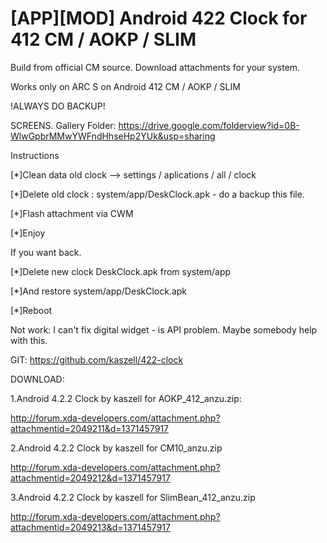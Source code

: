  [APP][MOD] Android 422 Clock for 412 CM / AOKP / SLIM
=========

Build from official CM source. Download attachments for your system.

Works only on ARC S on Android 412 CM / AOKP / SLIM

!ALWAYS DO BACKUP!

SCREENS. Gallery Folder: https://drive.google.com/folderview?id=0B-WlwGpbrMMwYWFndHhseHp2YUk&usp=sharing

Instructions


[*]Clean data old clock --> settings / aplications / all / clock


[*]Delete old clock : system/app/DeskClock.apk - do a backup this file.

[*]Flash attachment via CWM

[*]Enjoy


If you want back. 


[*]Delete new clock DeskClock.apk from system/app

[*]And restore system/app/DeskClock.apk

[*]Reboot



Not work:
I can't fix digital widget - is API problem. Maybe somebody help with this.


GIT: https://github.com/kaszell/422-clock

DOWNLOAD:

1.Android 4.2.2 Clock by kaszell for AOKP_412_anzu.zip:

http://forum.xda-developers.com/attachment.php?attachmentid=2049211&d=1371457917


2.Android 4.2.2 Clock by kaszell for CM10_anzu.zip 

http://forum.xda-developers.com/attachment.php?attachmentid=2049212&d=1371457917


3.Android 4.2.2 Clock by kaszell for SlimBean_412_anzu.zip

http://forum.xda-developers.com/attachment.php?attachmentid=2049213&d=1371457917
